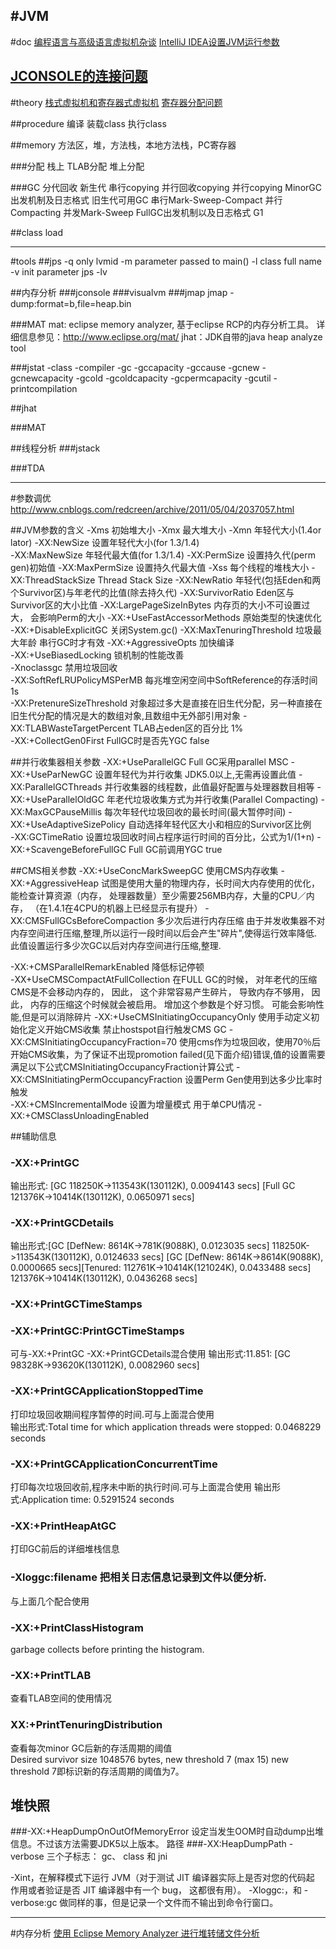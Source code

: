 #JVM
---
#doc
[编程语言与高级语言虚拟机杂谈](http://zhuanlan.zhihu.com/hllvm)
[IntelliJ IDEA设置JVM运行参数](http://blog.csdn.net/sdujava2011/article/details/50086933)

[ JCONSOLE的连接问题](http://blog.csdn.net/blade2001/article/details/7742574)
---
#theory
[栈式虚拟机和寄存器式虚拟机](http://www.zhihu.com/question/35777031)
[寄存器分配问题](http://www.zhihu.com/question/29355187)

##procedure
编译
装载class
执行class

##memory
方法区，堆，方法栈，本地方法栈，PC寄存器



###分配
栈上
TLAB分配
堆上分配

###GC
分代回收
    新生代
        串行copying
        并行回收copying
        并行copying
    MinorGC出发机制及日志格式
    旧生代可用GC
        串行Mark-Sweep-Compact
        并行Compacting
        并发Mark-Sweep
    FullGC出发机制以及日志格式
G1

##class load



---
#tools
##jps
-q only lvmid
-m parameter passed to main()
-l class full name
-v init parameter
jps -lv

##内存分析
###jconsole
###visualvm
###jmap
jmap -dump:format=b,file=heap.bin <pid>

###MAT
mat: eclipse memory analyzer, 基于eclipse RCP的内存分析工具。
详细信息参见：http://www.eclipse.org/mat/
jhat：JDK自带的java heap analyze tool


###jstat
-class
-compiler
-gc
-gccapacity
-gccause
-gcnew
-gcnewcapacity
-gcold
-gcoldcapacity
-gcpermcapacity
-gcutil
-printcompilation

##jhat

###MAT

##线程分析
###jstack

###TDA








---
#参数调优
http://www.cnblogs.com/redcreen/archive/2011/05/04/2037057.html


##JVM参数的含义
-Xms    初始堆大小
-Xmx    最大堆大小
-Xmn    年轻代大小(1.4or lator)
-XX:NewSize 设置年轻代大小(for 1.3/1.4)    
-XX:MaxNewSize  年轻代最大值(for 1.3/1.4)
-XX:PermSize    设置持久代(perm gen)初始值
-XX:MaxPermSize 设置持久代最大值
-Xss    每个线程的堆栈大小
-XX:ThreadStackSize Thread Stack Size
-XX:NewRatio    年轻代(包括Eden和两个Survivor区)与年老代的比值(除去持久代)
-XX:SurvivorRatio   Eden区与Survivor区的大小比值
-XX:LargePageSizeInBytes    内存页的大小不可设置过大， 会影响Perm的大小
-XX:+UseFastAccessorMethods 原始类型的快速优化
-XX:+DisableExplicitGC      关闭System.gc()
-XX:MaxTenuringThreshold    垃圾最大年龄  串行GC时才有效
-XX:+AggressiveOpts     加快编译         
-XX:+UseBiasedLocking   锁机制的性能改善         
-Xnoclassgc             禁用垃圾回收       
-XX:SoftRefLRUPolicyMSPerMB     每兆堆空闲空间中SoftReference的存活时间  1s  
-XX:PretenureSizeThreshold      对象超过多大是直接在旧生代分配，另一种直接在旧生代分配的情况是大的数组对象,且数组中无外部引用对象
-XX:TLABWasteTargetPercent      TLAB占eden区的百分比  1%   
-XX:+CollectGen0First           FullGC时是否先YGC   false    

##并行收集器相关参数
-XX:+UseParallelGC      Full GC采用parallel MSC
-XX:+UseParNewGC        设置年轻代为并行收集 JDK5.0以上,无需再设置此值
-XX:ParallelGCThreads   并行收集器的线程数，此值最好配置与处理器数目相等
-XX:+UseParallelOldGC   年老代垃圾收集方式为并行收集(Parallel Compacting) 
-XX:MaxGCPauseMillis    每次年轻代垃圾回收的最长时间(最大暂停时间)
-XX:+UseAdaptiveSizePolicy  自动选择年轻代区大小和相应的Survivor区比例  
-XX:GCTimeRatio         设置垃圾回收时间占程序运行时间的百分比，公式为1/(1+n)
-XX:+ScavengeBeforeFullGC   Full GC前调用YGC   true

##CMS相关参数
-XX:+UseConcMarkSweepGC     使用CMS内存收集
-XX:+AggressiveHeap         试图是使用大量的物理内存，长时间大内存使用的优化，能检查计算资源（内存， 处理器数量）至少需要256MB内存，大量的CPU／内存， （在1.4.1在4CPU的机器上已经显示有提升）
-XX:CMSFullGCsBeforeCompaction      多少次后进行内存压缩      由于并发收集器不对内存空间进行压缩,整理,所以运行一段时间以后会产生"碎片",使得运行效率降低.此值设置运行多少次GC以后对内存空间进行压缩,整理.

-XX:+CMSParallelRemarkEnabled       降低标记停顿       
-XX+UseCMSCompactAtFullCollection   在FULL GC的时候， 对年老代的压缩        CMS是不会移动内存的， 因此， 这个非常容易产生碎片， 导致内存不够用， 因此， 内存的压缩这个时候就会被启用。 增加这个参数是个好习惯。
可能会影响性能,但是可以消除碎片
-XX:+UseCMSInitiatingOccupancyOnly  使用手动定义初始化定义开始CMS收集      禁止hostspot自行触发CMS GC
-XX:CMSInitiatingOccupancyFraction=70   使用cms作为垃圾回收，使用70％后开始CMS收集，为了保证不出现promotion failed(见下面介绍)错误,值的设置需要满足以下公式CMSInitiatingOccupancyFraction计算公式
-XX:CMSInitiatingPermOccupancyFraction  设置Perm Gen使用到达多少比率时触发  
-XX:+CMSIncrementalMode     设置为增量模式     用于单CPU情况
-XX:+CMSClassUnloadingEnabled    

##辅助信息
### -XX:+PrintGC            
输出形式:
[GC 118250K->113543K(130112K), 0.0094143 secs]
[Full GC 121376K->10414K(130112K), 0.0650971 secs]

### -XX:+PrintGCDetails         
输出形式:[GC [DefNew: 8614K->781K(9088K), 0.0123035 secs] 118250K->113543K(130112K), 0.0124633 secs]
[GC [DefNew: 8614K->8614K(9088K), 0.0000665 secs][Tenured: 112761K->10414K(121024K), 0.0433488 secs] 121376K->10414K(130112K), 0.0436268 secs]

### -XX:+PrintGCTimeStamps           
### -XX:+PrintGC:PrintGCTimeStamps          
可与-XX:+PrintGC -XX:+PrintGCDetails混合使用
输出形式:11.851: [GC 98328K->93620K(130112K), 0.0082960 secs]
### -XX:+PrintGCApplicationStoppedTime  
打印垃圾回收期间程序暂停的时间.可与上面混合使用        
输出形式:Total time for which application threads were stopped: 0.0468229 seconds
### -XX:+PrintGCApplicationConcurrentTime   
打印每次垃圾回收前,程序未中断的执行时间.可与上面混合使用
输出形式:Application time: 0.5291524 seconds
### -XX:+PrintHeapAtGC  
打印GC前后的详细堆栈信息        
### -Xloggc:filename    把相关日志信息记录到文件以便分析.
与上面几个配合使用        
### -XX:+PrintClassHistogram
garbage collects before printing the histogram.      
### -XX:+PrintTLAB  
查看TLAB空间的使用情况        
### XX:+PrintTenuringDistribution   
查看每次minor GC后新的存活周期的阈值      
Desired survivor size 1048576 bytes, new threshold 7 (max 15)
new threshold 7即标识新的存活周期的阈值为7。


## 堆快照
###-XX:+HeapDumpOnOutOfMemoryError     设定当发生OOM时自动dump出堆信息。不过该方法需要JDK5以上版本。
路径
###-XX:HeapDumpPath
-verbose
三个子标志： gc、 class 和 jni

-Xint，在解释模式下运行 JVM（对于测试 JIT 编译器实际上是否对您的代码起
作用或者验证是否 JIT 编译器中有一个 bug， 这都很有用）。
-Xloggc:，和 -verbose:gc 做同样的事，但是记录一个文件而不输出到命令行窗口。


---
#内存分析
[使用 Eclipse Memory Analyzer 进行堆转储文件分析](http://www.ibm.com/developerworks/cn/opensource/os-cn-ecl-ma/index.html)
